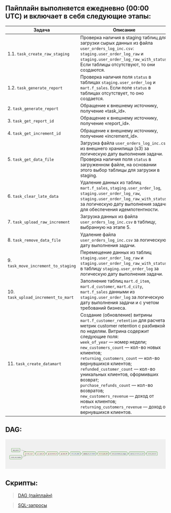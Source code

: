 ## Пайплайн выполняется ежедневно (00:00 UTC) и включает в себя следующие этапы:

| Задача                              | Описание                                                                                                                                                                                                                                                                                                                                                                                                                                                                                                                                                                 |
|-------------------------------------|--------------------------------------------------------------------------------------------------------------------------------------------------------------------------------------------------------------------------------------------------------------------------------------------------------------------------------------------------------------------------------------------------------------------------------------------------------------------------------------------------------------------------------------------------------------------------|
| 1.1. `task_create_raw_staging`      | Проверка наличия в staging таблиц для загрузки сырых данных из файла `user_orders_log_inc.csv`: `staging.user_order_log_raw` и `staging.user_order_log_raw_with_status`. Если таблицы отсутствуют, то они создаются.                                                                                                                                                                                                                                                                                                                                                     |
| 1.2. `task_generate_report`         | Проверка наличия поля `status` в таблицах `staging.user_order_log` и `mart.f_sales`. Если поле `status` в таблицах отсутствует, то оно создается.                                                                                                                                                                                                                                                                                                                                                                                                                        |
| 2. `task_generate_report`           | Обращение к внешнему источнику, получение «task_id».                                                                                                                                                                                                                                                                                                                                                                                                                                                                                                                     |
| 3. `task_get_report_id`             | Обращение к внешнему источнику, получение «report_id».                                                                                                                                                                                                                                                                                                                                                                                                                                                                                                                   |
| 4. `task_get_increment_id`          | Обращение к внешнему источнику, получение «increment_id».                                                                                                                                                                                                                                                                                                                                                                                                                                                                                                                |
| 5. `task_get_data_file`             | Загрузка файла `user_orders_log_inc.csv` из внешнего хранилища (s3) за логическую дату выполнения задачи. Проверка наличия поля `status` в загруженном файле, на основании этого выбор таблицы для загрузки в staging.                                                                                                                                                                                                                                                                                                                                                   |
| 6. `task_clear_late_data`           | Удаление данных из таблиц `mart.f_sales`, `staging.user_order_log`, `staging.user_order_log_raw`, `staging.user_order_log_raw_with_status` за логическую дату выполнения задачи для обеспечения идемпотентности.                                                                                                                                                                                                                                                                                                                                                         |
| 7. `task_upload_raw_increment`      | Загрузка данных из файла `user_orders_log_inc.csv` в таблицу, выбранную на этапе 5.                                                                                                                                                                                                                                                                                                                                                                                                                                                                                      |
| 8. `task_remove_data_file`          | Удаление файла `user_orders_log_inc.csv` за логическую дату выполнения задачи.                                                                                                                                                                                                                                                                                                                                                                                                                                                                                           |
| 9. `task_move_increment_to_staging` | Перемещение данных из таблиц `staging.user_order_log_raw` и `staging.user_order_log_raw_with_status` в таблицу `staging.user_order_log` за логическую дату выполнения задачи.                                                                                                                                                                                                                                                                                                                                                                                            |
| 10. `task_upload_increment_to_mart` | Заполнение таблиц `mart.d_item`, `mart.d_customer`, `mart.d_city`, `mart.f_sales` данными из `staging.user_order_log` за логическую дату выполнения задачи и с учетом требований бизнеса.                                                                                                                                                                                                                                                                                                                                                                                |
| 11. `task_create_datamart`          | Создание (обновление) витрины `mart.f_customer_retention` для расчета метрик customer retention с разбивкой по неделям. Витрина содержит следующие поля:<br/>`week_of_year` — номер недели;<br/>`new_customers_count` — кол-во новых клиентов;<br/>`returning_customers_count` — кол-во вернувшихся клиентов;<br/>`refunded_customer_count` — кол-во уникальных клиентов, оформивших возврат;<br/>`purchase_refunds_count` — кол-во возвратов;<br/>`new_customers_revenue` — доход от новых клиентов;<br/>`returning_customers_revenue` — доход от вернувшихся клиентов. |

## DAG:

![DAG (пайплайн)](dag.png)

## Скрипты:                  

> [DAG (пайплайн)](src/DAG/upload_increment_data.py)

> [SQL-запросы](migrations)   
